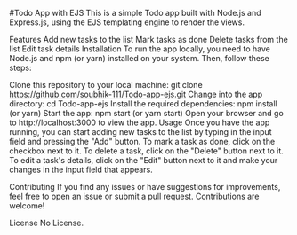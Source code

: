 #Todo App with EJS
This is a simple Todo app built with Node.js and Express.js, using the EJS templating engine to render the views.

Features
Add new tasks to the list
Mark tasks as done
Delete tasks from the list
Edit task details
Installation
To run the app locally, you need to have Node.js and npm (or yarn) installed on your system. Then, follow these steps:

Clone this repository to your local machine: git clone https://github.com/soubhik-111/Todo-app-ejs.git
Change into the app directory: cd Todo-app-ejs
Install the required dependencies: npm install (or yarn)
Start the app: npm start (or yarn start)
Open your browser and go to http://localhost:3000 to view the app.
Usage
Once you have the app running, you can start adding new tasks to the list by typing in the input field and pressing the "Add" button. To mark a task as done, click on the checkbox next to it. To delete a task, click on the "Delete" button next to it. To edit a task's details, click on the "Edit" button next to it and make your changes in the input field that appears.

Contributing
If you find any issues or have suggestions for improvements, feel free to open an issue or submit a pull request. Contributions are welcome!

License
No License.

